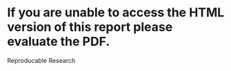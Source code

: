 If you are unable to access the HTML version of this report please evaluate the PDF.
==

Reproducable Research

